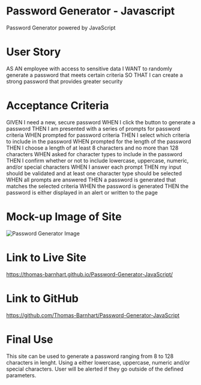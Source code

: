 # Password Generator - Javascript

Password Generator powered by JavaScript

# User Story

AS AN employee with access to sensitive data
I WANT to randomly generate a password that meets certain criteria
SO THAT I can create a strong password that provides greater security

# Acceptance Criteria

GIVEN I need a new, secure password
WHEN I click the button to generate a password
THEN I am presented with a series of prompts for password criteria
WHEN prompted for password criteria
THEN I select which criteria to include in the password
WHEN prompted for the length of the password
THEN I choose a length of at least 8 characters and no more than 128 characters
WHEN asked for character types to include in the password
THEN I confirm whether or not to include lowercase, uppercase, numeric, and/or special characters
WHEN I answer each prompt
THEN my input should be validated and at least one character type should be selected
WHEN all prompts are answered
THEN a password is generated that matches the selected criteria
WHEN the password is generated
THEN the password is either displayed in an alert or written to the page

# Mock-up Image of Site

![Password Generator Image](.assets/images/screenshot-of-working-site)

# Link to Live Site

https://thomas-barnhart.github.io/Password-Generator-JavaScript/

# Link to GitHub

https://github.com/Thomas-Barnhart/Password-Generator-JavaScript

# Final Use

This site can be used to generate a password ranging from 8 to 128 characters in lenght. Using a either lowercase, uppercase, numeric and/or special characters. User will be alerted if they go outside of the defined parameters.
